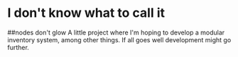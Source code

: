 # I don't know what to call it
##nodes don't glow
A little project where I'm hoping to develop a modular inventory system, among other things. If all goes well development might go further.
